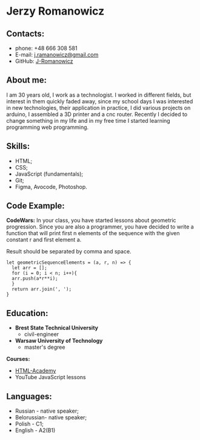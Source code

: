 # Jerzy Romanowicz

## Contacts:

- phone: +48 666 308 581
- E-mail: [j.ramanowicz@gmail.com](mailto:j.ramanowicz@gmail.com)
- GitHub: [J-Romanowicz](https://github.com/J-Romanowicz)

## About me:

I am 30 years old, I work as a technologist. I worked in different fields, but interest in them quickly faded away, since my school days I was interested in new technologies, their application in practice, I did various projects on arduino, I assembled a 3D printer and a cnc router. Recently I decided to change something in my life and in my free time I started learning programming web programming.

## Skills:

- HTML;
- CSS;
- JavaScript (fundamentals);
- Git;
- Figma, Avocode, Photoshop.

## Code Example:

**CodeWars:**
In your class, you have started lessons about geometric progression. Since you are also a programmer, you have decided to write a function that will print first n elements of the sequence with the given constant r and first element a.

Result should be separated by comma and space.

```
let geometricSequenceElements = (a, r, n) => {
  let arr = [];
  for (i = 0; i < n; i++){
  arr.push(a*r**i);
  }
  return arr.join(', ');
}
```

## Education:

- **Brest State Technical University**
  - civil-engineer
- **Warsaw University of Technology**
  - master's degree

**Courses:**

- [HTML-Academy](https://htmlacademy.ru/profile/id2293281)
- YouTube JavaScript lessons

## Languages:

- Russian - native speaker;
- Belorussian- native speaker;
- Polish - C1;
- English - A2(B1)
